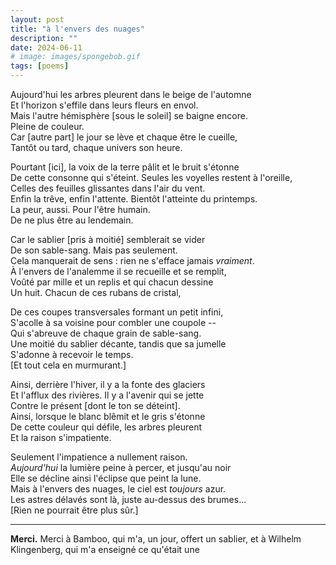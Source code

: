 ```yaml
---
layout: post
title: "à l'envers des nuages"
description: ""
date: 2024-06-11
# image: images/spongebob.gif
tags: [poems]
---
```


Aujourd'hui les arbres pleurent dans le beige de l'automne  
Et l'horizon s'effile dans leurs fleurs en envol.  
Mais l'autre hémisphère [sous le soleil] se baigne encore.  
Pleine de couleur.  
Car [autre part] le jour se lève et chaque être le cueille,  
Tantôt ou tard, chaque univers son heure.  

Pourtant [ici], la voix de la terre pâlit et le bruit s'étonne  
De cette consonne qui s'éteint. Seules les voyelles restent à l'oreille,  
Celles des feuilles glissantes dans l'air du vent.  
Enfin la trêve, enfin l'attente. Bientôt l'atteinte du printemps.  
La peur, aussi. Pour l'être humain.  
De ne plus être au lendemain.  

Car le sablier [pris à moitié] semblerait se vider  
De son sable-sang. Mais pas seulement.  
Cela manquerait de sens : rien ne s'efface jamais *vraiment*.  
À l'envers de l'analemme il se recueille et se remplit,  
Voûté par mille et un replis et qui chacun dessine  
Un huit. Chacun de ces rubans de cristal,  

De ces coupes transversales formant un petit infini,  
S'acolle à sa voisine pour combler une coupole --  
Qui s'abreuve de chaque grain de sable-sang.  
Une moitié du sablier décante, tandis que sa jumelle  
S'adonne à recevoir le temps.  
[Et tout cela en murmurant.]

Ainsi, derrière l'hiver, il y a la fonte des glaciers  
Et l'afflux des rivières. Il y a l'avenir qui se jette  
Contre le présent [dont le ton se déteint].  
Ainsi, lorsque le blanc blêmit et le gris s'étonne  
De cette couleur qui défile, les arbres pleurent  
Et la raison s'impatiente.

Seulement l'impatience a nullement raison.  
*Aujourd'hui* la lumière peine à percer, et jusqu'au noir  
Elle se décline ainsi l'éclipse que peint la lune.  
Mais à l'envers des nuages, le ciel est *toujours* azur.  
Les astres délavés sont là, juste au-dessus des brumes...  
[Rien ne pourrait être plus sûr.]

---

**Merci.** Merci à Bamboo, qui m'a, un jour, offert un sablier, et à Wilhelm Klingenberg, qui m'a enseigné ce qu'était une 
